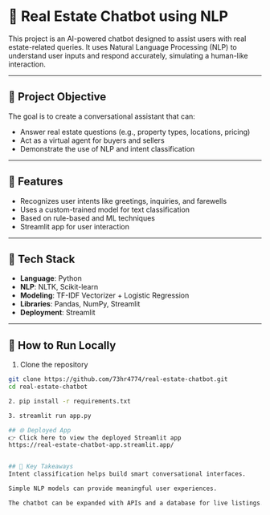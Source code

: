 # 🏡 Real Estate Chatbot using NLP

This project is an AI-powered chatbot designed to assist users with real estate-related queries. It uses Natural Language Processing (NLP) to understand user inputs and respond accurately, simulating a human-like interaction.

---

## 🤖 Project Objective

The goal is to create a conversational assistant that can:
- Answer real estate questions (e.g., property types, locations, pricing)
- Act as a virtual agent for buyers and sellers
- Demonstrate the use of NLP and intent classification

---

## 💬 Features

- Recognizes user intents like greetings, inquiries, and farewells
- Uses a custom-trained model for text classification
- Based on rule-based and ML techniques
- Streamlit app for user interaction

---

## 🧠 Tech Stack

- **Language**: Python
- **NLP**: NLTK, Scikit-learn
- **Modeling**: TF-IDF Vectorizer + Logistic Regression
- **Libraries**: Pandas, NumPy, Streamlit
- **Deployment**: Streamlit

---

## 🚀 How to Run Locally

1. Clone the repository  
```bash
git clone https://github.com/73hr4774/real-estate-chatbot.git
cd real-estate-chatbot

2. pip install -r requirements.txt

3. streamlit run app.py

## 🌐 Deployed App
👉 Click here to view the deployed Streamlit app
https://real-estate-chatbot-app.streamlit.app/


## 📢 Key Takeaways
Intent classification helps build smart conversational interfaces.

Simple NLP models can provide meaningful user experiences.

The chatbot can be expanded with APIs and a database for live listings.


